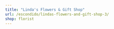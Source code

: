 ```yaml
---
title: "Linda's Flowers & Gift Shop"
url: /escondido/lindas-flowers-and-gift-shop-3/
shop: florist
---
```

